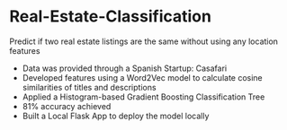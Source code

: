 # Real-Estate-Classification
Predict if two real estate listings are the same without using any location features
* Data was provided through a Spanish Startup: Casafari
* Developed features using a Word2Vec model to calculate cosine similarities of titles and descriptions
* Applied a Histogram-based Gradient Boosting Classification Tree 
* 81% accuracy achieved
* Built a Local Flask App to deploy the model locally 

